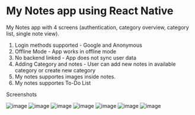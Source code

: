 # My Notes app using React Native


My Notes app with 4 screens (authentication, category overview, category list, single note view).

1. Login methods supported - Google and Anonymous
2. Offline Mode - App works in offline mode
3. No backend linked - App does not sync user data
4. Adding Category and notes - User can add new notes in available category or create new category 
5. My notes supportes images inside notes.
6. My notes supportes To-Do List

Screenshots

![image](https://user-images.githubusercontent.com/13585002/120585625-b1d63c80-c44f-11eb-8b31-e9e55c9c0d1b.png)
![image](https://user-images.githubusercontent.com/13585002/120585663-c87c9380-c44f-11eb-8273-22c56b93c2ae.png)
![image](https://user-images.githubusercontent.com/13585002/120585688-da5e3680-c44f-11eb-8e98-d5cafca95c0a.png)
![image](https://user-images.githubusercontent.com/13585002/120586011-640e0400-c450-11eb-87ce-b2bcddec4d97.png)
![image](https://user-images.githubusercontent.com/13585002/120586028-6f612f80-c450-11eb-9f20-6f049170b49a.png)
![image](https://user-images.githubusercontent.com/13585002/120586053-75efa700-c450-11eb-927e-9918b6be1fbe.png)
![image](https://user-images.githubusercontent.com/13585002/120586108-899b0d80-c450-11eb-9853-042c688fb18e.png)


